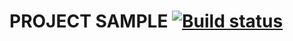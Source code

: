 # PROJECT SAMPLE [![Build status](https://ci.appveyor.com/api/projects/status/4vxwfe7okefuoevk/branch/main?svg=true)](https://ci.appveyor.com/project/KshishOff/api-ci/branch/main)
